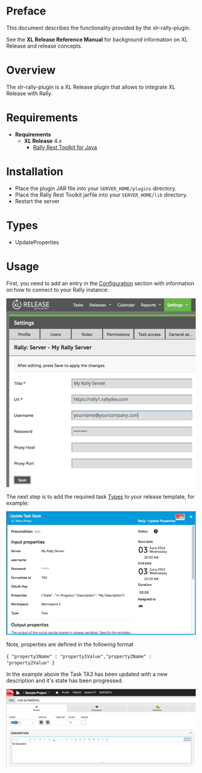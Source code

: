 # Preface #

This document describes the functionality provided by the xlr-rally-plugin.

See the **XL Release Reference Manual** for background information on XL Release and release concepts.

# Overview #

The xlr-rally-plugin is a XL Release plugin that allows to integrate XL Release with Rally.

# Requirements #

* **Requirements**
	* **XL Release** 4.x
        * [Rally Rest Toolkit for Java](https://github.com/RallyTools/RallyRestToolkitForJava)

# Installation #

* Place the plugin JAR file into your `SERVER_HOME/plugins` directory.
* Place the Rally Rest Toolkit jarfile into your `SERVER_HOME/lib` directory.
* Restart the server  

# Types #

+ UpdateProperties

# Usage #

First, you need to add an entry in the [Configuration](https://docs.xebialabs.com/xl-release/how-to/create-custom-configuration-types-in-xl-release.html#configuration-page) section with information on how to connect to your Rally instance:

![Configuration](/rallyCI.png)

The next step is to add the required task [Types](#Types) to your release template, for example:

![Configuration](/updateStatusTask.png)

Note, properties are defined in the following format

`{ "property1Name" : "property1Value","property2Name" : "property2Value" }`

In the example above the Task TA3 has been updated with a new description and it's state has been progressed.

![Execution](/rallyResult.png)
